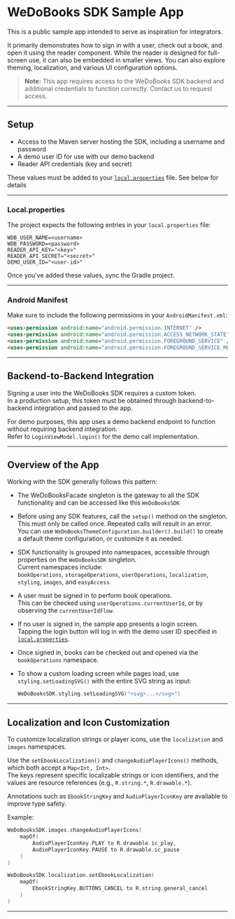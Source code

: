 # WeDoBooks SDK Sample App

[](https://github.com/wedobooks/wedobooks-sdk-android-sample#wedobooks-sdk-sample-app)

This is a public sample app intended to serve as inspiration for integrators.

It primarily demonstrates how to sign in with a user, check out a book, and open it using the reader component. While the reader is designed for full-screen use, it can also be embedded in smaller views. You can also explore theming, localization, and various UI configuration options.

> **Note:** This app requires access to the WeDoBooks SDK backend and additional credentials to function correctly. Contact us to request access.

---

## Setup

[](https://github.com/wedobooks/wedobooks-sdk-android-sample#setup)

- Access to the Maven server hosting the SDK, including a username and password  
- A demo user ID for use with our demo backend  
- Reader API credentials (key and secret)

These values must be added to your [`local.properties`](https://github.com/wedobooks/wedobooks-sdk-android-sample#localproperties) file. See below for details

---

### Local.properties

[](https://github.com/wedobooks/wedobooks-sdk-android-sample#localproperties)

The project expects the following entries in your `local.properties` file:

```
WDB_USER_NAME=<username>  
WDB_PASSWORD=<password>  
READER_API_KEY="<key>" 
READER_API_SECRET="<secret>"  
DEMO_USER_ID="<user-id>"
```

Once you've added these values, sync the Gradle project.

---

### Android Manifest

[](https://github.com/wedobooks/wedobooks-sdk-android-sample#android-manifest)

Make sure to include the following permissions in your `AndroidManifest.xml`:

```xml
<uses-permission android:name="android.permission.INTERNET" />  
<uses-permission android:name="android.permission.ACCESS_NETWORK_STATE" />  
<uses-permission android:name="android.permission.FOREGROUND_SERVICE" />  
<uses-permission android:name="android.permission.FOREGROUND_SERVICE_MEDIA_PLAYBACK" />
```

---

## Backend-to-Backend Integration

[](https://github.com/wedobooks/wedobooks-sdk-android-sample#backend-to-backend-integration)

Signing a user into the WeDoBooks SDK requires a custom token.  
In a production setup, this token must be obtained through backend-to-backend integration and passed to the app.

For demo purposes, this app uses a demo backend endpoint to function without requiring backend integration.  
Refer to `LoginViewModel.login()` for the demo call implementation.

---

## Overview of the App

[](https://github.com/wedobooks/wedobooks-sdk-android-sample#overview-of-the-app)

Working with the SDK generally follows this pattern:

- The WeDoBooksFacade singleton is the gateway to all the SDK functionality and can be accessed like this  `WeDoBooksSDK`

- Before using any SDK features, call the `setup()` method on the singleton.  
  This must only be called once. Repeated calls will result in an error.  
  You can use `WeDoBooksThemeConfiguration.builder().build()` to create a default theme configuration, or customize it as needed.

- SDK functionality is grouped into namespaces, accessible through properties on the `WeDoBooksSDK` singleton.  
  Current namespaces include:  
  `bookOperations`, `storageOperations`, `userOperations`, `localization`, `styling`, `images`, and `easyAccess`.

- A user must be signed in to perform book operations.  
  This can be checked using `userOperations.currentUserId`, or by observing the `currentUserIdFlow`.

- If no user is signed in, the sample app presents a login screen.  
  Tapping the login button will log in with the demo user ID specified in [`local.properties`](https://github.com/wedobooks/wedobooks-sdk-android-sample#localproperties).

- Once signed in, books can be checked out and opened via the `bookOperations` namespace.

- To show a custom loading screen while pages load, use `styling.setLoadingSVG()` with the entire SVG string as input:  
  ```kotlin
  WeDoBooksSDK.styling.setLoadingSVG("<svg>...</svg>")
  ```

---

## Localization and Icon Customization
[](https://github.com/wedobooks/wedobooks-sdk-android-sample#localization-and-icon-customization)

To customize localization strings or player icons, use the `localization` and `images` namespaces.

Use the `setEbookLocalization()` and `changeAudioPlayerIcons()` methods, which both accept a `Map<Int, Int>`.  
The keys represent specific localizable strings or icon identifiers, and the values are resource references (e.g., `R.string.*`, `R.drawable.*`).

Annotations such as `EbookStringKey` and `AudioPlayerIconKey` are available to improve type safety.

Example:

```kotlin
WeDoBooksSDK.images.changeAudioPlayerIcons(
    mapOf(
        AudioPlayerIconKey.PLAY to R.drawable.ic_play,
        AudioPlayerIconKey.PAUSE to R.drawable.ic_pause
    )
)

WeDoBooksSDK.localization.setEbookLocalization(
    mapOf(
        EbookStringKey.BUTTONS_CANCEL to R.string.general_cancel
    )
)
```

---